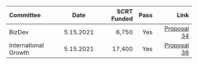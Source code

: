 | Committee | Date | SCRT Funded | Pass | Link |
| :---         |     :---:      |          ---: | ---: | ---: |
| BizDev| 5.15.2021 | 6,750 | Yes |  [Proposal 34](https://secretnodes.com/secret/chains/secret-2/governance/proposals/34) |
| International Growth | 5.15.2021|  17,400| Yes | [Proposal 36](https://secretnodes.com/secret/chains/secret-2/governance/proposals/36)| 
